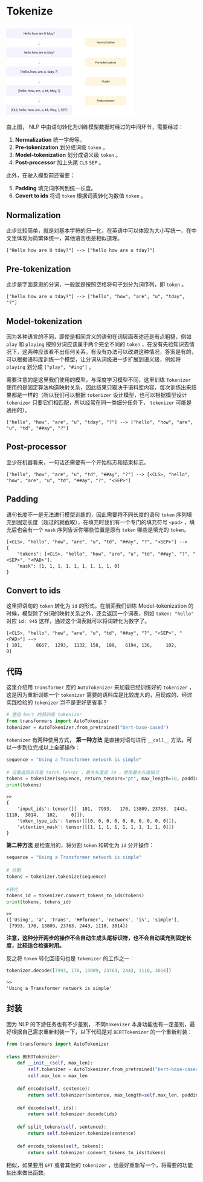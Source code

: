 # Tokenize

<img src="img/1.svg" alt="img" style="zoom:33%;" />

由上图， NLP 中由语句转化为训练模型数据时经过的中间环节，需要经过：

1.  **Normalization** 统一字母等。
2.  **Pre-tokenization** 划分成词级 `token` 。
3.  **Model-tokenization** 划分成语义级 `token` 。
4.  **Post-processor** 加上头尾 `CLS`  `SEP` 。

此外，在驶入模型前还需要：

5.  **Padding** 填充词序列到统一长度。
6.  **Covert to ids** 将词 `token` 根据词表转化为数值 `token` 。

## Normalization

此步比较简单，就是对基本字符的归一化，在英语中可以体现为大小写统一，在中文里体现为简繁体统一，其他语言也是相似道理。

```
["Hello how are U tday?"] --> ["hello how are u tday?"]
```

## Pre-tokenization

此步是字面意思的分词，一般就是按照空格将句子划分为词序列，即 `token` 。

```
["hello how are u tday?"] --> ["hello", "how", "are", "u", "tday", "?"]
```

## Model-tokenization

因为各种语言的不同，即使是相同含义的语句在词层面表述还是有点粗糙，例如 `play` 和 `playing` 按照分词应该属于两个完全不同的 `token` ，在没有先验知识去情况下，这两种应该看不出任何关系。有没有办法可以改进这种情况，答案是有的，可以根据语料库训练一个模型，让分词从词级进一步扩展到语义级，例如将 `playing` 划分成 `["play", "#ing"]` 。

需要注意的是这里我们使用的模型，与深度学习模型不同，这里训练 `Tokenizer` 使用的是固定算法构造映射关系，因此结果只取决于语料库内容，每次训练出来结果都是一样的（所以我们可以根据 `tokenizer` 设计模型，也可以根据模型设计 `tokenizer` 只要它们相匹配，所以经常在同一类细分任务下， `tokenizer` 可能是通用的）。

```
["hello", "how", "are", "u", "tday", "?"] --> ["hello", "how", "are", "u", "td", "##ay", "?"]
```

## Post-processor

至少在机器看来，一句话还需要有一个开始标志和结束标志。

```
["hello", "how", "are", "u", "td", "##ay", "?"] --> [<CLS>, "hello", "how", "are", "u", "td", "##ay", "?", "<SEP>"]
```

## Padding

语句长度不一是无法进行模型训练的，因此需要将不同长度的语句 `token` 序列填充到固定长度（超过的就截取），在填充时我们有一个专门的填充符号 `<pad>` ，填充后也会有一个 `mask` 序列告诉你哪些位置是原有 `token` 哪些是填充的 `token`。

```
[<CLS>, "hello", "how", "are", "u", "td", "##ay", "?", "<SEP>"] -->
{
	"tokens": [<CLS>, "hello", "how", "are", "u", "td", "##ay", "?", "<SEP>", "<PAD>"],
	"mask": [1, 1, 1, 1, 1, 1, 1, 1, 1, 0]
}
```

## Convert to ids

这里把语句的 `token` 转化为 `id` 的形式。在前面我们训练 Model-tokenization 的时候，模型除了分词的映射关系之外，还会返回一个词表，例如 `token: "hello"` 对应 `id: 945` 这样，通过这个词表就可以将词转化为数字了。

```
[<CLS>, "hello", "how", "are", "u", "td", "##ay", "?", "<SEP>", "<PAD>"] --> 
[ 101,     8667,  1293,  1132, 158,  189,   6194, 136,     102,       0]
```

## 代码

这里介绍用 `transformer` 库的 `AutoTokenizer` 来加载已经训练好的 `tokenizer` ，这是因为重新训练一个 `tokenizer` 需要的语料库是比较庞大的，用现成的、经过实践检验的 `tokenizer` 岂不是更好更省事？

```python
# 使用 bert 的预训练 tokenizer
from transformers import AutoTokenizer
tokenizer = AutoTokenizer.from_pretrained("bert-base-cased")
```

`tokenizer` 有两种使用方式， **第一种方法** 是直接对语句进行 `__call__` 方法。可以一步到位完成以上全部操作：

```python
sequence = "Using a Transformer network is simple"

# 设置返回形式是 torch.Tensor ，最大长度是 10 ，使用最大长度填充
tokens = tokenizer(sequence, return_tensors="pt", max_length=10, padding="max_length")
print(tokens)
```

```
>>
{
	'input_ids': tensor([[  101,  7993,   170, 13809, 23763,  2443,  1110,  3014,   102,     0]]), 
	'token_type_ids': tensor([[0, 0, 0, 0, 0, 0, 0, 0, 0, 0]]), 
	'attention_mask': tensor([[1, 1, 1, 1, 1, 1, 1, 1, 1, 0]])
}
```

**第二种方法** 是检查用的，将分割 `token` 和转化为 `id` 分开操作：

```python
sequence = "Using a Transformer network is simple"

# 分割
tokens = tokenizer.tokenize(sequence)

#转化
tokens_id = tokenizer.convert_tokens_to_ids(tokens)
print(tokens, tokens_id)
```

```
>>
(['Using', 'a', 'Trans', '##former', 'network', 'is', 'simple'],
 [7993, 170, 13809, 23763, 2443, 1110, 3014])
```

**注意，这种分开两步的操作不会自动生成头尾标识符，也不会自动填充到固定长度，比较适合检查时用。**

反之将 `token` 转化回语句也是 `tokenizer` 的工作之一：

```python
tokenizer.decode([7993, 170, 13809, 23763, 2443, 1110, 3014])
```

```
>>
'Using a Transformer network is simple'
```

## 封装

因为 NLP 的下游任务也有不少差别， 不同`tokenizer` 本身功能也有一定差别，最好根据自己需求重新封装一下，以下代码是对 `BERTTokenizer` 的一个重新封装：

```python
from transformers import AutoTokenizer

class BERTTokenizer:
    def __init__(self, max_len):
        self.tokenizer = AutoTokenizer.from_pretrained("bert-base-cased")
        self.max_len = max_len
        
    def encode(self, sentence):
        return self.tokenizer(sentence, max_length=self.max_len, padding="max_length", return_tensors="pt")
    
    def decode(self, ids):
        return self.tokenizer.decode(ids)
    
    def split_tokens(self, sentence):
        return self.tokenizer.tokenize(sentence)
    
    def encode_tokens(self, tokens):
        return self.tokenizer.convert_tokens_to_ids(tokens)
```

相似，如果要用 `GPT` 或者其他的 `tokenizer` ，也最好重新写一个，将需要的功能抽出来做出函数。

